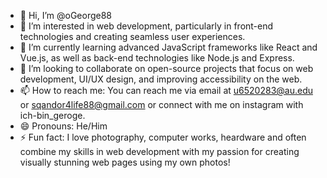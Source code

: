 - 👋 Hi, I’m @oGeorge88
- 👀 I’m interested in web development, particularly in front-end technologies and creating seamless user experiences.
- 🌱 I’m currently learning advanced JavaScript frameworks like React and Vue.js, as well as back-end technologies like Node.js and Express.
- 💞️ I’m looking to collaborate on open-source projects that focus on web development, UI/UX design, and improving accessibility on the web.
- 📫 How to reach me: You can reach me via email at u6520283@au.edu or sqandor4life88@gmail.com or connect with me on instagram with ich-bin_geroge.
- 😄 Pronouns: He/Him
- ⚡ Fun fact: I love photography, computer works, heardware and often combine my skills in web development with my passion for creating visually stunning web pages using my own photos!

<!---
oGeorge88/oGeorge88 is a ✨ special ✨ repository because its `README.md` (this file) appears on your GitHub profile.
You can click the Preview link to take a look at your changes.
--->
